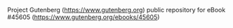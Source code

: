 Project Gutenberg (https://www.gutenberg.org) public repository for eBook #45605 (https://www.gutenberg.org/ebooks/45605)
